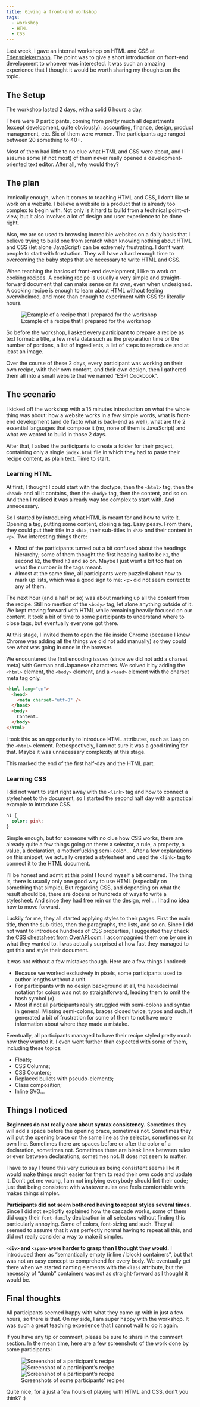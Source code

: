```yaml
---
title: Giving a front-end workshop
tags:
  - workshop
  - HTML
  - CSS
---
```


Last week, I gave an internal workshop on HTML and CSS at [Edenspiekermann](http://edenspiekermann.com). The point was to give a short introduction on front-end development to whoever was interested. It was such an amazing experience that I thought it would be worth sharing my thoughts on the topic.

## The Setup

The workshop lasted 2 days, with a solid 6 hours a day.

There were 9 participants, coming from pretty much all departments (except development, quite obviously): accounting, finance, design, product management, etc. Six of them were women. The participants age ranged between 20 something to 40+.

Most of them had little to no clue what HTML and CSS were about, and I assume some (if not most) of them never really opened a development-oriented text editor. After all, why would they?

## The plan

Ironically enough, when it comes to teaching HTML and CSS, I don’t like to work on a website. I believe a website is a product that is already too complex to begin with. Not only is it hard to build from a technical point-of-view, but it also involves a lot of design and user experience to be done right.

Also, we are so used to browsing incredible websites on a daily basis that I believe trying to build one from scratch when knowing nothing about HTML and CSS (let alone JavaScript) can be extremely frustrating. I don’t want people to start with frustration. They will have a hard enough time to overcoming the baby steps that are necessary to write HTML and CSS.

When teaching the basics of front-end development, I like to work on cooking recipes. A cooking recipe is usually a very simple and straight-forward document that can make sense on its own, even when undesigned. A cooking recipe is enough to learn about HTML without feeling overwhelmed, and more than enough to experiment with CSS for literally hours.

<figure class="figure">
  <img src="/assets/images/giving-a-front-end-workshop/recipe-example.png" alt="Example of a recipe that I prepared for the workshop" />
  <figcaption>Example of a recipe that I prepared for the workshop</figcaption>
</figure>

So before the workshop, I asked every participant to prepare a recipe as text format: a title, a few meta data such as the preparation time or the number of portions, a list of ingredients, a list of steps to reproduce and at least an image.

Over the course of these 2 days, every participant was working on their own recipe, with their own content, and their own design, then I gathered them all into a small website that we named “ESPI Cookbook”.

## The scenario

I kicked off the workshop with a 15 minutes introduction on what the whole thing was about: how a website works in a few simple words, what is front-end development (and de facto what is back-end as well), what are the 2 essential languages that compose it (no, none of them is JavaScript) and what we wanted to build in those 2 days.

After that, I asked the participants to create a folder for their project, containing only a single `index.html` file in which they had to paste their recipe content, as plain text. Time to start.

### Learning HTML

At first, I thought I could start with the doctype, then the `<html>` tag, then the `<head>` and all it contains, then the `<body>` tag, then the content, and so on. And then I realised it was already way too complex to start with. And unnecessary.

So I started by introducing what HTML is meant for and how to write it. Opening a tag, putting some content, closing a tag. Easy peasy. From there, they could put their title in a `<h1>`, their sub-titles in `<h2>` and their content in `<p>`. Two interesting things there:

* Most of the participants turned out a bit confused about the headings hierarchy; some of them thought the first heading had to be `h1`, the second `h2`, the third `h3` and so on. Maybe I just went a bit too fast on what the number in the tags meant.
* Almost at the same time, all participants were puzzled about how to mark up lists, which was a good sign to me: `<p>` did not seem correct to any of them.

The next hour (and a half or so) was about marking up all the content from the recipe. Still no mention of the `<body>` tag, let alone anything outside of it. We kept moving forward with HTML while remaining heavily focused on our content. It took a bit of time to some participants to understand where to close tags, but eventually everyone got there.

At this stage, I invited them to open the file inside Chrome (because I knew Chrome was adding all the things we did not add manually) so they could see what was going in once in the browser.

We encountered the first encoding issues (since we did not add a charset meta) with German and Japanese characters. We solved it by adding the `<html>` element, the `<body>` element, and a `<head>` element with the charset meta tag only.

```html
<html lang="en">
  <head>
    <meta charset="utf-8" />
  </head>
  <body>
    Content…
  </body>
</html>
```

I took this as an opportunity to introduce HTML attributes, such as `lang` on the `<html>` element. Retrospectively, I am not sure it was a good timing for that. Maybe it was unnecessary complexity at this stage.

This marked the end of the first half-day and the HTML part.

### Learning CSS

I did not want to start right away with the `<link>` tag and how to connect a stylesheet to the document, so I started the second half day with a practical example to introduce CSS.

```css
h1 {
  color: pink;
}
```

Simple enough, but for someone with no clue how CSS works, there are already quite a few things going on there: a selector, a rule, a property, a value, a declaration, a motherfucking semi-colon… After a few explanations on this snippet, we actually created a stylesheet and used the `<link>` tag to connect it to the HTML document.

I’ll be honest and admit at this point I found myself a bit cornered. The thing is, there is usually only one good way to use HTML (especially on something that simple). But regarding CSS, and depending on what the result should be, there are dozens or hundreds of ways to write a stylesheet. And since they had free rein on the design, well… I had no idea how to move forward.

Luckily for me, they all started applying styles to their pages. First the main title, then the sub-titles, then the paragraphs, the lists, and so on. Since I did not want to introduce hundreds of CSS properties, I suggested they check [the CSS cheatsheet from OverAPI.com](http://overapi.com/css). I accompagnied them one by one in what they wanted to. I was actually surprised at how fast they managed to get this and style their document.

It was not without a few mistakes though. Here are a few things I noticed:

* Because we worked exclusively in pixels, some participants used to author lengths without a unit.
* For participants with no design background at all, the hexadecimal notation for colors was not so straightforward, leading them to omit the hash symbol (`#`).
* Most if not all participants really struggled with semi-colons and syntax in general. Missing semi-colons, braces closed twice, typos and such. It generated a bit of frustration for some of them to not have more information about where they made a mistake.

Eventually, all participants managed to have their recipe styled pretty much how they wanted it. I even went further than expected with some of them, including these topics:

* Floats;
* CSS Columns;
* CSS Counters;
* Replaced bullets with pseudo-elements;
* Class composition;
* Inline SVG…

## Things I noticed

**Beginners do not really care about syntax consistency.** Sometimes they will add a space before the opening brace, sometimes not. Sometimes they will put the opening brace on the same line as the selector, sometimes on its own line. Sometimes there are spaces before or after the color of a declaration, sometimes not. Sometimes there are blank lines between rules or even between declarations, sometimes not. It does not seem to matter.

I have to say I found this very curious as being consistent seems like it would make things much easier for them to read their own code and update it. Don’t get me wrong, I am not implying everybody should lint their code; just that being consistent with whatever rules one feels comfortable with makes things simpler.

**Participants did not seem bothered having to repeat styles several times.** Since I did not explicitly explained how the cascade works, some of them did copy their `font-family` declaration in all selectors without finding this particularly annoying. Same of colors, font-sizing and such. They all seemed to assume that it was perfectly normal having to repeat all this, and did not really consider a way to make it simpler.

**`<div>` and `<span>` were harder to grasp than I thought they would.** I introduced them as “semantically empty (inline / block) containers”, but that was not an easy concept to comprehend for every body. We eventually get there when we started naming elements with the `class` attribute, but the necessity of “dumb” containers was not as straight-forward as I thought it would be.

## Final thoughts

All participants seemed happy with what they came up with in just a few hours, so there is that. On my side, I am super happy with the workshop. It was such a great teaching experience that I cannot wait to do it again.

If you have any tip or comment, please be sure to share in the comment section. In the mean time, here are a few screenshots of the work done by some participants:

<figure class="figure">
  <img src="/assets/images/giving-a-front-end-workshop/recipe-1.png" alt="Screenshot of a participant’s recipe" />

  <img src="/assets/images/giving-a-front-end-workshop/recipe-2.png" alt="Screenshot of a participant’s recipe" />

  <img src="/assets/images/giving-a-front-end-workshop/recipe-3.png" alt="Screenshot of a participant’s recipe" />
  
  <figcaption>Screenshots of some participants’ recipes</figcaption>
</figure>

Quite nice, for a just a few hours of playing with HTML and CSS, don’t you think? :)
